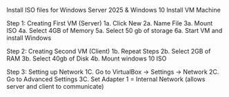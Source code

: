 Install ISO files for Windows Server 2025 & Windows 10 
Install VM Machine

Step 1: Creating First VM (Server)
 1a. Click New
 2a. Name File 
 3a. Mount ISO
 4a. Select 4GB of Memory
 5a. Select 50 gb of storage
 6a. Start VM and install Windows

 Step 2: Creating Second VM (Client)
 1b. Repeat Steps
 2b. Select 2GB of RAM
 3b. Select 40gb of Disk
 4b. Mount windows 10 ISO

 Step 3: Setting up Network
 1C. Go to VirtualBox -> Settings -> Network
 2C. Go to Advanced Settings
 3C. Set Adapter 1 = Internal Network (allows server and client to communicate)

 